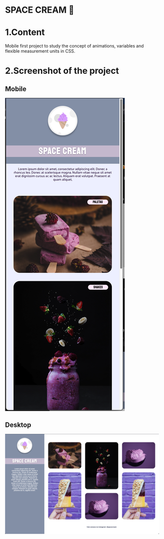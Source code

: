 # SPACE CREAM 🍦

# 1.Content
Mobile first project to study the concept of animations, variables and flexible measurement units in CSS.

# 2.Screenshot of the project
## Mobile
![Screenshot of the mobile project](./images/Screenshot%202023-04-06%20at%2017.17.30.png)

## Desktop
![Screenshot of the Desktop project](./images/Screenshot.%20-%20Desktop.png)